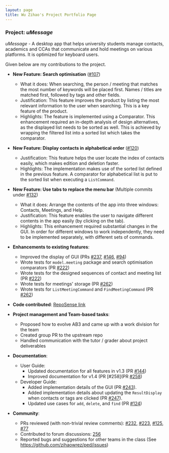 ```yaml
---
layout: page
title: Wu Zihao's Project Portfolio Page
---
```


### Project: *uMessage*

*uMessage* - A desktop app that helps university students manage contacts, academics and CCAs that communicate and hold meetings on various platforms. It is optimized for keyboard users.

Given below are my contributions to the project.

* **New Feature: Search optimisation** ([\#107](https://github.com/AY2122S2-CS2103-W16-2/tp/pull/107))
  * What it does: When searching, the person / meeting that matches the most number of keywords will be placed first. Names / titles are matched first, followed by tags and other fields.
  * Justification: This feature improves the product by listing the most relevant information to the user when searching. This is a key feature of the product.
  * Highlights: The feature is implemented using a Comparator. This enhancement required an in-depth analysis of design alternatives, as the displayed list needs to be sorted as well. This is achieved by wrapping the filtered list into a sorted list which takes the comparator.

* **New Feature: Display contacts in alphabetical order** ([\#120](https://github.com/AY2122S2-CS2103-W16-2/tp/pull/120))
  * Justification: This feature helps the user locate the index of contacts easily, which makes edition and deletion faster.
  * Highlights: The implementation makes use of the sorted list defined in the previous feature. A comparator for alphabetical list is put to the sorted list when executing a `ListCommand`.

* **New Feature: Use tabs to replace the menu bar** (Multiple commits under [\#132](https://github.com/AY2122S2-CS2103-W16-2/tp/pull/132))
  * What it does: Arrange the contents of the app into three windows: Contacts, Meetings, and Help.
  * Justification: This feature enables the user to navigate different contents in the app easily (by clicking on the tab).
  * Highlights: This enhancement required substantial changes in the GUI. In order for different windows to work independently, they need to be implemented separately, with different sets of commands.

* **Enhancements to existing features**:
  * Improved the display of GUI (PRs [\#237](https://github.com/AY2122S2-CS2103-W16-2/tp/pull/237), [\#146](https://github.com/AY2122S2-CS2103-W16-2/tp/pull/237), [\#94](https://github.com/AY2122S2-CS2103-W16-2/tp/pull/94))
  * Wrote tests for `model.meeting` package and search optimisation comparators (PR [\#222](https://github.com/AY2122S2-CS2103-W16-2/tp/pull/222))
  * Wrote tests for the designed sequences of contact and meeting list (PR [\#222](https://github.com/AY2122S2-CS2103-W16-2/tp/pull/222))
  * Wrote tests for meetings' storage (PR [\#262](https://github.com/AY2122S2-CS2103-W16-2/tp/pull/262))
  * Wrote tests for `ListMeetingCommand` and `FindMeetingCommand` (PR [\#262](https://github.com/AY2122S2-CS2103-W16-2/tp/pull/262))

* **Code contributed**: [RepoSense link](https://nus-cs2103-ay2122s2.github.io/tp-dashboard/?search=zihaowrez&sort=groupTitle&sortWithin=title&timeframe=commit&mergegroup=&groupSelect=groupByRepos&breakdown=true&checkedFileTypes=docs~functional-code~test-code~other&since=2022-02-18&tabOpen=true&tabType=authorship&tabAuthor=zihaowrez&tabRepo=AY2122S2-CS2103-W16-2%2Ftp%5Bmaster%5D&authorshipIsMergeGroup=false&authorshipFileTypes=docs~functional-code~test-code&authorshipIsBinaryFileTypeChecked=false)

* **Project management and Team-based tasks**:
  * Proposed how to evolve AB3 and came up with a work division for the team
  * Created group PR to the upstream repo
  * Handled communication with the tutor / grader about project deliverables

* **Documentation**:
  * User Guide:
    * Updated documentation for all features in v1.3 (PR [\#144](https://github.com/AY2122S2-CS2103-W16-2/tp/pull/144))
    * Improved documentation for v1.4 (PR [\#258](PR [\#258](https://github.com/AY2122S2-CS2103-W16-2/tp/pull/258))
  * Developer Guide:
    * Added implementation details of the GUI (PR [\#243](https://github.com/AY2122S2-CS2103-W16-2/tp/pull/243)).
    * Added implementation details about updating the `ResultDisplay` when contacts or tags are clicked (PR [\#247](https://github.com/AY2122S2-CS2103-W16-2/tp/pull/247)).
    * Updated use cases for `add`, `delete`, and `find` (PR [\#124](https://github.com/AY2122S2-CS2103-W16-2/tp/pull/124))

* **Community**:
  * PRs reviewed (with non-trivial review comments): [\#232](https://github.com/AY2122S2-CS2103-W16-2/tp/pull/232), [\#223](https://github.com/AY2122S2-CS2103-W16-2/tp/pull/223), [\#125](https://github.com/AY2122S2-CS2103-W16-2/tp/pull/125), [\#77](https://github.com/AY2122S2-CS2103-W16-2/tp/pull/77)
  * Contributed to forum discussions: [256](https://github.com/nus-cs2103-AY2122S2/forum/issues/256)
  * Reported bugs and suggestions for other teams in the class (See https://github.com/zihaowrez/ped/issues)


